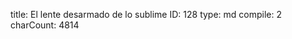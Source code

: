 title:          El lente desarmado de lo sublime
ID:             128
type:           md
compile:        2
charCount:      4814


<!--En el poema de Bolívar se evidencia la intención de representar <transición con Kant, que indique los sublime como aquello que se sabe que existe pero no se puede medir ni agotar>. Esta idea se alegoriza de forma más o menos esquemática desde que, al llegar a la cumbre del volcán, la voz del *Delirio* siente "un fuego extraño y superior". Pero la extrañeza en este texto es un breve coqueteo para regresar siempre y rápido a un marco estable que define lo desconocido. En este caso, lo "extraño" del fuego no dura ni una línea pues inmediateamente la voz lo reconoce como "el Dios de Colombia", que la "posee". Durante esta "posesión", la voz del principio y la voz del "Dios de Colombia" se confunden, y tienen un diálogo con el Tiempo personificado. Para esta entidad, las hazañas del héroe-Dios son insignificantes: "[t]odo es menos que <...> el infinito, que es mi hermano". La voz reconoce por un instante que la experiencia lo supera "sobrecogido de un terror <...>". Pero inmediatamente pasa a justificarse. Pregunta retóricamente "¿cómo (...) no ha desvanecerse el mísero mortal que ha subido tan alto?". Y presenta su experiencia visionaria para argumentar que "llego al Eterno con mis manos", y que no hay nada que lo asombre o que no pueda medir.

>[S]iento <...> Destino

La réplica del "Tiempo" es complaciente con la *hybris* del "mísero mortal". No le insiste en las imposibilidades de medir "sin asombro (...) la materia", o de llegar "al Eterno con mis manos" --precisamente, la imposibilidad que funda la experiencia de lo sublime. Más bien reafirma que sus alucinaciones son una verdad revelada, y le asigna la misión de recordarla y predicarla: "conserva (...) hombres". Aún el remate del poema parece nuevamente dejar una rendija abierta hacia la experiencia de lo sublime, pero vuelve a aterrizar en un plano donde todo es conmensurable y homologable con el ego de la razón ilustrada, sin excepción. 

La voz permanece largo tiempo "[a]bsorto, yerto (...) exánime". También parece reconocer la escena de diálogo con el Tiempo como un "delirio", junto a todo lo que en él se desarrolla: la "posesión" del Dios de Colombia y las pretensiones de alcance de la eternidad y sujeción total de la materia --e incluso del "Destino"-- al ego humano. Estos acontecimientos e ideas pertenecerían todos a un terreno alucinado, intransferible al universo de los hechos y la razón, y por lo tanto el poema aún podría leerse como una alegoría --si bien confusa-- del contacto fugaz e inaprensible con la trascendencia. Pero la penúltima frase del poema bloquea esta posibilidad cuando afirma que "vuelvo a ser hombre", y sugiere que por un tiempo no fue ella misma sino el Dios de Colombia. Ya ha pasado el umbral que separa la alucinación / sueño de la lucidez y la vigilia: "resucito, me incorporo, abro con <...> mis párpados". Y sin embargo, la voz que escribe el *Delirio* aún percibe como conmensurables el universo de los dioses y el universo de los hombres. No hay, entonces, nada en la escritura que indique <Zizek: el trágico contacto con la imposibilidad irreversible> de alcanzar al "Eterno", de medir la totalidad de la materia, o de compartir experiencias con el ámbito de los dioses. 

El *Delirio* podría ser sublime en un sentido irónico: pone en escena, más aún que un poema logrado, el fracaso de la imaginación en darle forma a ideas elevadas que la razón concibe. En su cualidad amateur, exhibe el mecanismo básico mediante el cual el sujeto moderno lidia con los ámbitos de la naturaleza que exceden lo útil para la ciencia y la economía: aknowledge lo overwhelming, se desafía a soportar lo que lo excede, se contacta fragmentaria y accidentadamente con la trascendencia sin dominarla y expresa su experiencia con las imágenes que puede. Si es un poeta experimentado, como José María Heredia, por ejemplo, se verá en su escritura la naturaleza a través del "lente hegemónico de lo sublime". Si es un escritor de proclamas, manifiestos y cartas, que hizo un único ejercico literario, lo que se verá en su escritura será solamente el "lente". 

Pero esto no significa, como propone Abreu Mendoza, que el *Delirio* sea "hardly about nature". Porque, como se verá en el *Manifiesto*, "naturaleza" para Bolívar es ante todo una línea que separa los humanos del planeta, y a ciertos grupos de humanos de otros. Es decir, "naturaleza" es una forma de organizar las existencias, y también una forma de mirarlas y de encuadrarlas. Es en las perturbaciones del encuadre y de la óptica en el "lente" que enmarca a la naturaleza donde puede precisarse una contribución concreta de la primera ola de descolonización a la formación del Antropoceno. Y estas perturbaciones no se encuentran en el *Delirio*, que reafirma los límites del "lente", sino en el *Manifiesto*, que --como mostraré-- lo agrieta.